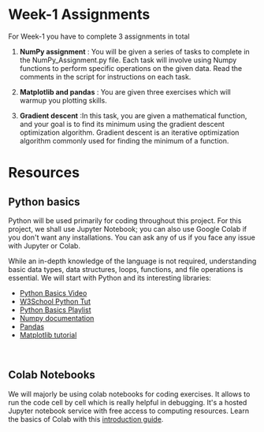 # Week-1 Assignments

For Week-1 you have to complete 3 assignments in total

1. **NumPy assignment** : You will be given a series of tasks to complete in the NumPy_Assignment.py file. Each task will involve using Numpy functions to perform specific operations on the given data. Read the comments in the script for instructions on each task. 

2. **Matplotlib and pandas** : You are given three exercises which will warmup you plotting skills.

3. **Gradient descent** :In this task, you are given a mathematical function, and your goal is to find its minimum using the gradient descent optimization algorithm. Gradient descent is an iterative optimization algorithm commonly used for finding the minimum of a function.

# Resources

## Python basics

Python will be used primarily for coding throughout this project. For this project, we shall use Jupyter Notebook; you can also use Google Colab if you don't want any installations. You can ask any of us if you face any issue with Jupyter or Colab. 

While an in-depth knowledge of the language is not required, understanding basic data types, data structures, loops, functions, and file operations is essential. We will start with Python and its interesting libraries:

- [Python Basics Video](https://www.youtube.com/watch?v=kqtD5dpn9C8)
- [W3School Python Tut](https://www.w3schools.com/python/)
- [Python Basics Playlist](https://www.youtube.com/playlist?list=PLzMcBGfZo4-mFu00qxl0a67RhjjZj3jXm)
- [Numpy documentation](https://numpy.org/doc/stable/)
- [Pandas](https://pandas.pydata.org/pandas-docs/stable/user_guide/10min.html)
- [Matplotlib tutorial](https://www.w3schools.com/python/matplotlib_intro.asp)

<br>

## Colab Notebooks

We will majorly be using colab notebooks for coding exercises. It allows to run the code cell by cell which is really helpful in debugging. It's a hosted Jupyter notebook service with free access to computing resources. Learn the basics of Colab with this [introduction guide](https://youtu.be/iMlMfrXJYSg?feature=shared).

